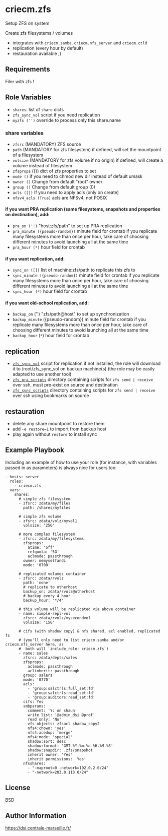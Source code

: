 # criecm.zfs

Setup ZFS on system

Create zfs filesystems / volumes
  * integrates with `criecm.samba`, `criecm.nfs_server` and `criecm.ctld`
  * replication (every hour by default)
  * restauration available ;)

## Requirements

Filer with zfs !

## Role Variables

  * `shares`: list of `share` dicts
  * `zfs_sync_vol` script if you need replication
  * `myzfs ('')` override to process only this share.name

### share variables
  * `zfsrc` (MANDATORY)
    ZFS source
  * `path` (MANDATORY for zfs filesystem)
    if defined, will set the mountpoint of a filesystem
  * `volsize` (MANDATORY for zfs volume if no origin)
    if defined, will create a volume instead of filesystem
  * `zfsprops` ({})
    dict of zfs properties to set
  * `mode ()`
    if you need to chmod new dir instead of default umask
  * `owner ()`
    Change from default "root" owner
  * `group ()`
    Change from default group (0)
  * `acls ([])`
    If you need to apply acls (only on create)
  * `nfsv4_acls (True)`
    acls are NFSv4, not POSIX

#### if you want PRA replication (same filesystems, snapshots and properties on destination), add:
  * `pra_on ('')`
    "host:zfs/path" to set up PRA replication
  * `pra_minute ({pseudo-random})`
     minute field for crontab
     if you replicate many filesystems more than once per hour, take care of
     choosing different minutes to avoid launching all at the same time
  * `pra_hour (*)`
     hour field for crontab

#### if you want replication, add:
  * `sync_on ([])`
     list of machine:zfs/path to replicate this zfs to
  * `sync_minute ({pseudo-random})`
     minute field for crontab
     if you replicate many filesystems more than once per hour, take care of
     choosing different minutes to avoid launching all at the same time
  * `sync_hour (*)`
     hour field for crontab

#### if you want old-school replication, add:
  * `backup_on` ('')
    "zfs/path@host" to set up synchronization
  * `backup_minute` ({pseudo-random})
    minute field for crontab
    if you replicate many filesystems more than once per hour, take care of
    choosing different minutes to avoid launching all at the same time
  * `backup_hour` (`*`)
    hour field for crontab

## replication
  * [`zfs_sync_vol`](https://github.com/criecm/savscript/raw/master/lib/zfs_sync_vol) script for replication
    if not installed, the role will download it to /root/zfs_sync_vol on backup machine(s)
    (the role may be easily adapted to use another tool)
  * [`zfs_pra_scripts`](https://forge.centrale-marseille.fr/projects/sysutils/repository/zfs/revisions/master/show/pra) directory containing scripts for `zfs send | receive` over ssh, must pre-exist on source and destination
  * [`zfs_sync_scripts`](https://forge.centrale-marseille.fr/projects/sysutils/repository/zfs/revisions/master/show/sync) directory containing scripts for `zfs send | receive` over ssh using bookmarks on source

## restauration
  - delete any share mountpoint to restore them
  - add `-e restore=1` to import from backup host
  - play again without `restore` to install sync

Example Playbook
----------------

Including an example of how to use your role (for instance, with variables passed in as parameters) is always nice for users too:

    - hosts: server
      roles:
        - criecm.zfs
      vars:
        shares:
          # simple zfs filesystem
          - zfsrc: zdata/my/files
            path: /shares/myfiles

          # simple zfs volume
          - zfsrc: zdata/volz/myvol1
            volsize: '25G'

          # more complex filesystem
          - zfsrc: zdata/my/filesystems
            zfsprops:
              atime: 'off'
              refquota: '5G'
              aclmode: passthrough
            owner: memyselfandi
            mode: '0700'

          # replicated volumes container
          - zfsrc: zdata/rvolz
            path: 'none'
            # replicate to otherhost
            backup_on: zdata/rvolz@otherhost
            # backup every 4 hour
            backup_hour: '*/4'

          # this volume will be replicated via above container
          - name: simple-repl-vol
            zfsrc: zdata/rvolz/mysecondvol
            volsize: '15G'
    
          # cifs (with shadow copy) & nfs shared, acl enabled, replicated fs
          # (you'll only need to list criecm.samba and/or criecm.nfs_server here, as
          #  both will `include_role: criecm.zfs`)
          - name: sales
            zfsrc: zdata/depts/sales
            zfsprops:
              aclmode: passthrough
              aclinherit: passthrough
            group: salers
            mode: '0770'
            acls:
              - 'group:salctrls:full_set:fd'
              - 'group:salctrls:read_set:fd'
              - 'group:auditors:read_set:fd'
            cifs: Yes
            smbparams:
              comment: 'Y: on shaun'
              write list: '@admin_dsi @prof'
              read only: 'No'
              vfs objects: zfsacl shadow_copy2
              nfs4:chown: 'yes'
              nfs4:acedup: 'merge'
              nfs4:mode: 'special'
              shadow:sort: desc
              shadow:format: 'GMT-%Y.%m.%d-%H.%M.%S'
              shadow:snapdir: .zfs/snapshot
              inherit owner: 'Yes'
              inherit permissions: 'Yes'
            nfsshares:
              - "-maproot=0 -network=192.0.2.0/24"
              - "-network=203.0.113.0/24"

## License

BSD

## Author Information

https://dsi.centrale-marseille.fr/
